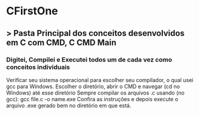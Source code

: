 # CFirstOne
## > Pasta Principal dos conceitos desenvolvidos em C com CMD, C CMD Main
### Digitei, Compilei e Executei todos um de cada vez como conceitos individuais
Verificar seu sistema operacional para escolher seu compilador, o qual usei gcc para Windows.
Escolher o diretório, abrir o CMD e navegar (cd no Windows) até esse diretório
Sempre compilar os arquivos .c usando (no gcc): gcc file.c -o name.exe
Confira as instruções e depois execute o arquivo .exe gerado bem no diretório em que está.
